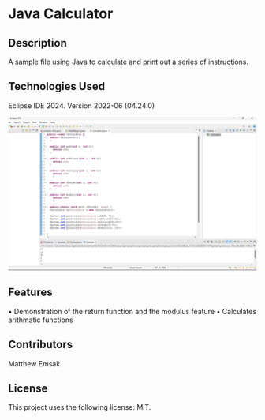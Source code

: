 # <strong> Java Calculator </strong> #

## <strong> Description </strong> ##
A sample file using Java to calculate and print out a series of instructions.

## <strong> Technologies Used </strong> ##
Eclipse IDE 2024. Version 2022-06 (04.24.0)

![]()<img width="723" alt="image" src="https://github.com/matthew813709/Gitimages/blob/db26e9532c099a11844db55b8ff732057a49b888/Screenshot%202024-02-20%20134609.png">

## <strong> Features </strong> ##
• Demonstration of the return function and the modulus feature
• Calculates arithmatic functions



## <strong> Contributors </strong> ##
Matthew Emsak

## <strong> License </strong> ##
This project uses the following license: MiT.
